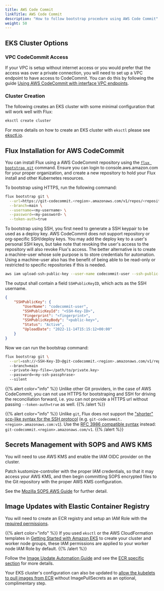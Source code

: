 ```yaml
---
title: AWS Code Commit
linkTitle: AWS Code Commit
description: "How to follow bootstrap procedure using AWS Code Commit"
weight: 50
---
```


## EKS Cluster Options

### VPC CodeCommit Access

If your VPC is setup without internet access or you would prefer that the access was over a private connection, you
will need to set up a VPC endpoint to have access to CodeCommit. You can do this by following the guide [Using AWS
CodeCommit with interface VPC endpoints](https://docs.aws.amazon.com/codecommit/latest/userguide/codecommit-and-interface-VPC.html).

### Cluster Creation

The following creates an EKS cluster with some minimal configuration that will work well with Flux:

```sh
eksctl create cluster
```

For more details on how to create an EKS cluster with `eksctl` please see [eksctl.io](https://eksctl.io).

## Flux Installation for AWS CodeCommit

You can install Flux using a AWS CodeCommit repository using the [`flux bootstrap git`](../../installation#bootstrap)
command.
Ensure you can login to console.aws.amazon.com for your proper organization, and create a new repository to hold your Flux
install and other Kubernetes resources.

To bootstrap using HTTPS, run the following command:
```sh
flux bootstrap git \
  --url=https://git-codecommit.<region>.amazonaws.com/v1/repos/<repository> \
  --branch=main \
  --username=<my-username> \
  --password=<my-password> \
  --token-auth=true
```

To bootstrap using SSH, you first need to generate a SSH keypair to be used as a deploy key.
AWS CodeCommit does not support repository or org-specific SSH/deploy keys. You may add the deploy
key to a user's personal SSH keys, but take note that revoking the user's access to the repository
will also revoke Flux's access. The better alternative is to create a machine-user whose sole
purpose is to store credentials for automation. Using a machine-user also has the benefit of being
able to be read-only or restricted to specific repositories if this is needed.
```sh
aws iam upload-ssh-public-key --user-name codecommit-user --ssh-public-key-body file://sshkey.pub
```

The output shall contain a field `SSHPublicKeyID`, which acts as the SSH username.
```json
{
    "SSHPublicKey": {
        "UserName": "codecommit-user",
        "SSHPublicKeyId": "<SSH-Key-ID>",
        "Fingerprint": "<fingerprint>",
        "SSHPublicKeyBody": "<public-key>",
        "Status": "Active",
        "UploadDate": "2022-11-14T15:15:12+00:00"
    }
}
```

Now we can run the bootstrap command:
```sh
flux bootstrap git \
  --url=ssh://<SSH-Key-ID>@git-codecommit.<region>.amazonaws.com/v1/repos/<repository>
  --branch=main
  --private-key-file=</path/to/private.key>
  --password=<my-ssh-passphrase>
  --silent
```

{{% alert color="info" %}}
Unlike other Git providers, in the case of AWS CodeCommit, you can not use HTTPS for bootstraping
and SSH for driving the reconciliation forward, i.e. you can not provide a HTTPS url without
passing `--token-auth=true` as well.
{{% /alert %}}

{{% alert color="info" %}}
Unlike `git`, Flux does not support the ["shorter" scp-like syntax for the SSH
protocol](https://git-scm.com/book/en/v2/Git-on-the-Server-The-Protocols#_the_ssh_protocol)
(e.g. `git-codecommit.<region>.amazonaws.com:v1`).
Use the [RFC 3986 compatible syntax](https://tools.ietf.org/html/rfc3986#section-3) instead: `git-codecommit.<region>.amazonaws.com/v1`.
{{% /alert %}}

## Secrets Management with SOPS and AWS KMS

You will need to use AWS KMS and enable the IAM OIDC provider on the cluster.

Patch kustomize-controller with the proper IAM credentials, so that it may access your AWS KMS, and then begin
committing SOPS encrypted files to the Git repository with the proper AWS KMS configuration.

See the [Mozilla SOPS AWS Guide](../../guides/mozilla-sops#aws) for further detail.

## Image Updates with Elastic Container Registry

You will need to create an ECR registry and setup an IAM Role with the [required
permissions](https://docs.aws.amazon.com/AmazonECR/latest/userguide/ECR_on_EKS.html).

{{% alert color="info" %}}
If you used `eksctl` or the AWS CloudFormation templates in [Getting Started with Amazon
EKS](https://docs.aws.amazon.com/eks/latest/userguide/getting-started.html) to create your cluster and worker
node groups, these IAM permissions are applied to your worker node IAM Role by default.
{{% /alert %}}

Follow the [Image Update Automation Guide](../../guides/image-update) and see the
[ECR specific section](../../guides/image-update#aws-elastic-container-registry) for more details.

Your EKS cluster's configuration can also be updated to
[allow the kubelets to pull images from ECR](https://docs.aws.amazon.com/AmazonECR/latest/userguide/ECR_on_EKS.html)
without ImagePullSecrets as an optional, complimentary step.
